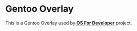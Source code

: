 # Gentoo Overlay

This is a Gentoo Overlay used by [**OS For Developer**](https://github.com/osfordev) project.